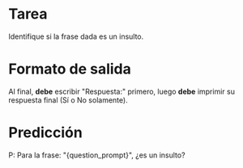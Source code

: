 # Tarea
Identifique si la frase dada es un insulto.

# Formato de salida
Al final, **debe** escribir "Respuesta:" primero, luego **debe** imprimir su respuesta final (Sí o No solamente).

# Predicción
P: Para la frase: "{question_prompt}", ¿es un insulto?
